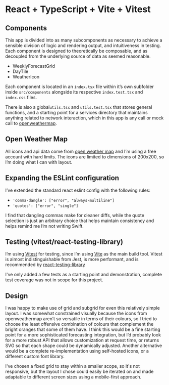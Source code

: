 # React + TypeScript + Vite + Vitest

## Components
This app is divided into as many subcomponents as necessary to achieve a sensible division of logic and rendering output, and intuitiveness in testing. Each component is designed to theoretically be composable, and as decoupled from the underlying source of data as seemed reasonable.

- WeeklyForecastGrid
- DayTile
- WeatherIcon

Each component is located in an `index.tsx` file within it’s own subfolder inside `src/components` alongside its respective `index.test.tsx` and `index.css` files.

There is also a global`utils.tsx` and `utils.test.tsx` that stores general functions, and a starting point for a services directory that maintains anything related to network interaction, which in this app is any call or mock call to [openweathermap](https://openweathermap.org).
## Open Weather Map
All icons and api data come from [open weather map](https://api.openweathermap.org) and I’m using a free account with hard limits. The icons are limited to dimensions of 200x200, so I’m doing what I can with layout.

## Expanding the ESLint configuration
I’ve extended the standard react eslint config with the following rules:
- `'comma-dangle': ["error", "always-multiline"]`
- `'quotes': ["error", "single"]`

I find that dangling commas make for cleaner diffs, while the quote selection is just an arbitrary choice that helps maintain consistency and helps remind me I’m not writing Swift.

## Testing (vitest/react-testing-library)
I’m using [Vitest](https://vitest.dev/) for testing, since I’m using [Vite](https://vitejs.dev/) as the main build tool. Vitest is almost indistinguishable from Jest, is more performant, and is recommended by [react-testing-library](https://testing-library.com/docs/react-testing-library/intro/)

I've only added a few tests as a starting point and demonstration, complete test coverage was not in scope for this project.

## Design
I was happy to make use of grid and subgrid for even this relatively simple layout. I was somewhat constrained visually because the icons from openweathermap aren’t so versatile in terms of their colours, so I tried to choose the least offensive combination of colours that complement the bright oranges that some of them have. I think this would be a fine starting point for a more sophisticated forecasting integration, but I’d probably look for a more robust API that allows customization at request time, or returns SVG so that each shape could be dynamically adjusted. Another alternative would be a complete re-implementation using self-hosted icons, or a different custom font library.

I've chosen a fixed grid to stay within a smaller scope, so it's not responsive, but the layout I chose could easily be iterated on and made adaptable to different screen sizes using a mobile-first approach.